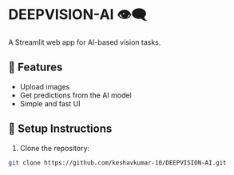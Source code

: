 # DEEPVISION-AI 👁️‍🗨️

A Streamlit web app for AI-based vision tasks.

## 🚀 Features
- Upload images
- Get predictions from the AI model
- Simple and fast UI

## 🔧 Setup Instructions

1. Clone the repository:
```bash
git clone https://github.com/keshavkumar-10/DEEPVISION-AI.git
